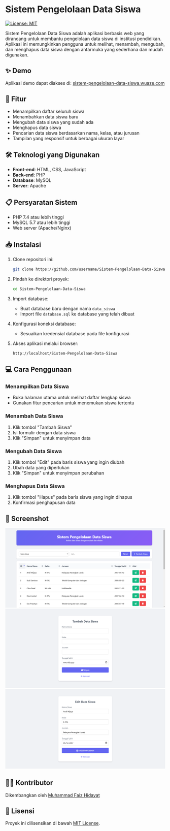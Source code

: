 # Sistem Pengelolaan Data Siswa

[![License: MIT](https://img.shields.io/badge/License-MIT-yellow.svg)](https://opensource.org/licenses/MIT)

Sistem Pengelolaan Data Siswa adalah aplikasi berbasis web yang dirancang untuk membantu pengelolaan data siswa di institusi pendidikan. Aplikasi ini memungkinkan pengguna untuk melihat, menambah, mengubah, dan menghapus data siswa dengan antarmuka yang sederhana dan mudah digunakan.

## ✨ Demo

Aplikasi demo dapat diakses di: [sistem-pengelolaan-data-siswa.wuaze.com](http://sistem-pengelolaan-data-siswa.wuaze.com)

## 🚀 Fitur

-   Menampilkan daftar seluruh siswa
-   Menambahkan data siswa baru
-   Mengubah data siswa yang sudah ada
-   Menghapus data siswa
-   Pencarian data siswa berdasarkan nama, kelas, atau jurusan
-   Tampilan yang responsif untuk berbagai ukuran layar

## 🛠️ Teknologi yang Digunakan

-   **Front-end**: HTML, CSS, JavaScript
-   **Back-end**: PHP
-   **Database**: MySQL
-   **Server**: Apache

## 📋 Persyaratan Sistem

-   PHP 7.4 atau lebih tinggi
-   MySQL 5.7 atau lebih tinggi
-   Web server (Apache/Nginx)

## 📥 Instalasi

1. Clone repositori ini:

    ```bash
    git clone https://github.com/username/Sistem-Pengelolaan-Data-Siswa.git
    ```

2. Pindah ke direktori proyek:

    ```bash
    cd Sistem-Pengelolaan-Data-Siswa
    ```

3. Import database:

    - Buat database baru dengan nama `data_siswa`
    - Import file `database.sql` ke database yang telah dibuat

4. Konfigurasi koneksi database:

    - Sesuaikan kredensial database pada file konfigurasi

5. Akses aplikasi melalui browser:
    ```
    http://localhost/Sistem-Pengelolaan-Data-Siswa
    ```

## 💻 Cara Penggunaan

### Menampilkan Data Siswa

-   Buka halaman utama untuk melihat daftar lengkap siswa
-   Gunakan fitur pencarian untuk menemukan siswa tertentu

### Menambah Data Siswa

1. Klik tombol "Tambah Siswa"
2. Isi formulir dengan data siswa
3. Klik "Simpan" untuk menyimpan data

### Mengubah Data Siswa

1. Klik tombol "Edit" pada baris siswa yang ingin diubah
2. Ubah data yang diperlukan
3. Klik "Simpan" untuk menyimpan perubahan

### Menghapus Data Siswa

1. Klik tombol "Hapus" pada baris siswa yang ingin dihapus
2. Konfirmasi penghapusan data

## 📸 Screenshot

![Dashboard](/screenshots/dashboard.png)
![Form Tambah Siswa](/screenshots/form-tambah.png)
![Form Edit Siswa](/screenshots/form-edit.png)

## 👨‍💻 Kontributor

Dikembangkan oleh [Muhammad Faiz Hidayat](https://github.com/faiz-hidayat)

## 📄 Lisensi

Proyek ini dilisensikan di bawah [MIT License](LICENSE).

